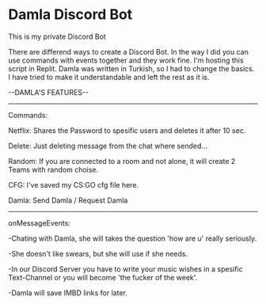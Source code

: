 # Damla Discord Bot
This is my private Discord Bot

There are differend ways to create a Discord Bot. In the way I did you can use commands with events together and they work fine. I'm hosting this script in Replit. Damla was written in Turkish, so I had to change the basics. I have tried to make it understandable and left the rest as it is.

--DAMLA'S FEATURES--
_____________________

Commands:

  Netflix: Shares the Password to spesific users and deletes it after 10 sec.
  
  Delete: Just deleting message from the chat where sended...
  
  Random: If you are connected to a room and not alone, it will create 2 Teams with random choise.
 
  CFG: I've saved my CS:GO cfg file here.
  
  Damla: Send Damla / Request Damla
  
_____________________

onMessageEvents:

  -Chating with Damla, she will takes the question 'how are u' really seriously.
  
  -She doesn't like swears, but she will use if she needs.
  
  -In our Discord Server you have to write your music wishes in a spesific Text-Channel or you will become 'the fucker of the week'.
  
  -Damla will save IMBD links for later.
  
